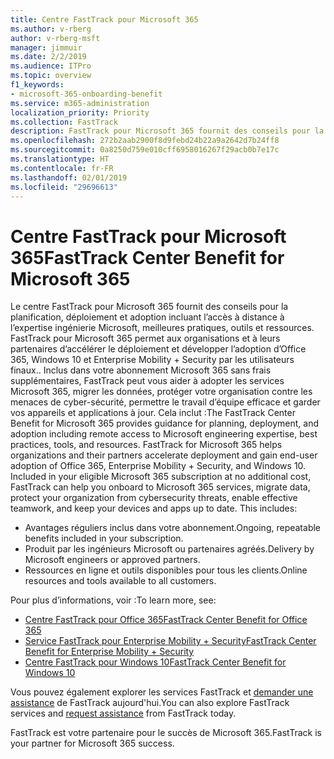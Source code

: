 ```yaml
---
title: Centre FastTrack pour Microsoft 365
ms.author: v-rberg
author: v-rberg-msft
manager: jimmuir
ms.date: 2/2/2019
ms.audience: ITPro
ms.topic: overview
f1_keywords:
- microsoft-365-onboarding-benefit
ms.service: m365-administration
localization_priority: Priority
ms.collection: FastTrack
description: FastTrack pour Microsoft 365 fournit des conseils pour la planification, déploiement et adoption incluant l’accès à distance à l’expertise ingénierie Microsoft, meilleures pratiques, outils et ressources. FastTrack pour Microsoft 365 permet aux organisations et à leurs partenaires d’accélérer le déploiement et développer l’adoption d’Office 365, Windows 10 et Enterprise Mobility + Security par les utilisateurs finaux.
ms.openlocfilehash: 272b2aab2900f8d9febd24b22a9a2642d7b24ff8
ms.sourcegitcommit: 0a8250d759e010cff6958016267f29acb0b7e17c
ms.translationtype: HT
ms.contentlocale: fr-FR
ms.lasthandoff: 02/01/2019
ms.locfileid: "29696613"
---
```

# <a name="fasttrack-center-benefit-for-microsoft-365"></a><span data-ttu-id="00a1d-104">Centre FastTrack pour Microsoft 365</span><span class="sxs-lookup"><span data-stu-id="00a1d-104">FastTrack Center Benefit for Microsoft 365</span></span>

<span data-ttu-id="00a1d-p102">Le centre FastTrack pour Microsoft 365 fournit des conseils pour la planification, déploiement et adoption incluant l’accès à distance à l’expertise ingénierie Microsoft, meilleures pratiques, outils et ressources. FastTrack pour Microsoft 365 permet aux organisations et à leurs partenaires d’accélérer le déploiement et développer l’adoption d’Office 365, Windows 10 et Enterprise Mobility + Security par les utilisateurs finaux.. Inclus dans votre abonnement Microsoft 365 sans frais supplémentaires, FastTrack peut vous aider à adopter les services Microsoft 365, migrer les données, protéger votre organisation contre les menaces de cyber-sécurité, permettre le travail d’équipe efficace et garder vos appareils et applications à jour. Cela inclut :</span><span class="sxs-lookup"><span data-stu-id="00a1d-p102">The FastTrack Center Benefit for Microsoft 365 provides guidance for planning, deployment, and adoption including remote access to Microsoft engineering expertise, best practices, tools, and resources. FastTrack for Microsoft 365 helps organizations and their partners accelerate deployment and gain end-user adoption of Office 365, Enterprise Mobility + Security, and Windows 10. Included in your eligible Microsoft 365 subscription at no additional cost, FastTrack can help you onboard to Microsoft 365 services, migrate data, protect your organization from cybersecurity threats, enable effective teamwork, and keep your devices and apps up to date. This includes:</span></span>

- <span data-ttu-id="00a1d-109">Avantages réguliers inclus dans votre abonnement.</span><span class="sxs-lookup"><span data-stu-id="00a1d-109">Ongoing, repeatable benefits included in your subscription.</span></span>
- <span data-ttu-id="00a1d-110">Produit par les ingénieurs Microsoft ou partenaires agréés.</span><span class="sxs-lookup"><span data-stu-id="00a1d-110">Delivery by Microsoft engineers or approved partners.</span></span>
- <span data-ttu-id="00a1d-111">Ressources en ligne et outils disponibles pour tous les clients.</span><span class="sxs-lookup"><span data-stu-id="00a1d-111">Online resources and tools available to all customers.</span></span>
  
<span data-ttu-id="00a1d-112">Pour plus d’informations, voir :</span><span class="sxs-lookup"><span data-stu-id="00a1d-112">To learn more, see:</span></span>

- [<span data-ttu-id="00a1d-113">Centre FastTrack pour Office 365</span><span class="sxs-lookup"><span data-stu-id="00a1d-113">FastTrack Center Benefit for Office 365</span></span>](https://go.microsoft.com/fwlink/?linkid=2044752) 
- [<span data-ttu-id="00a1d-114">Service FastTrack pour Enterprise Mobility + Security</span><span class="sxs-lookup"><span data-stu-id="00a1d-114">FastTrack Center Benefit for Enterprise Mobility + Security</span></span>](https://go.microsoft.com/fwlink/?linkid=2005312)
- [<span data-ttu-id="00a1d-115">Centre FastTrack pour Windows 10</span><span class="sxs-lookup"><span data-stu-id="00a1d-115">FastTrack Center Benefit for Windows 10</span></span>](https://go.microsoft.com/fwlink/?linkid=2044661) 

<span data-ttu-id="00a1d-116">Vous pouvez également explorer les services FastTrack et [demander une assistance](https://go.microsoft.com/fwlink/p/?LinkId=2003903) de FastTrack aujourd'hui.</span><span class="sxs-lookup"><span data-stu-id="00a1d-116">You can also explore FastTrack services and [request assistance](https://go.microsoft.com/fwlink/p/?LinkId=2003903) from FastTrack today.</span></span>

<span data-ttu-id="00a1d-117">FastTrack est votre partenaire pour le succès de Microsoft 365.</span><span class="sxs-lookup"><span data-stu-id="00a1d-117">FastTrack is your partner for Microsoft 365 success.</span></span>
  
  

 